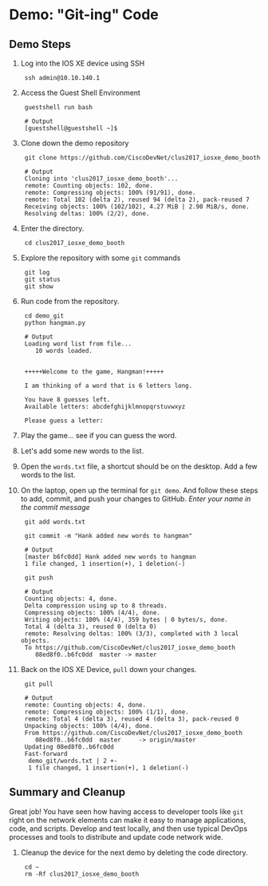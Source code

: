 # Demo: "Git-ing" Code 

## Demo Steps

1. Log into the IOS XE device using SSH

        ssh admin@10.10.140.1 
    
1. Access the Guest Shell Environment

        guestshell run bash
            
        # Output
        [guestshell@guestshell ~]$
    
1. Clone down the demo repository 

        git clone https://github.com/CiscoDevNet/clus2017_iosxe_demo_booth
        
        # Output
        Cloning into 'clus2017_iosxe_demo_booth'...
        remote: Counting objects: 102, done.
        remote: Compressing objects: 100% (91/91), done.
        remote: Total 102 (delta 2), reused 94 (delta 2), pack-reused 7
        Receiving objects: 100% (102/102), 4.27 MiB | 2.90 MiB/s, done.
        Resolving deltas: 100% (2/2), done.
    
1. Enter the directory.  

        cd clus2017_iosxe_demo_booth
    
1. Explore the repository with some `git` commands

        git log
        git status
        git show
    
1. Run code from the repository.  

        cd demo_git
        python hangman.py 
        
        # Output
        Loading word list from file...
           10 words loaded.
        
        
        +++++Welcome to the game, Hangman!+++++
        
        I am thinking of a word that is 6 letters long.
        
        You have 8 guesses left.
        Available letters: abcdefghijklmnopqrstuvwxyz
        
        Please guess a letter:    
    
1. Play the game... see if you can guess the word.  

1. Let's add some new words to the list.

1. Open the `words.txt` file, a shortcut should be on the desktop.  Add a few words to the list.  

1. On the laptop, open up the terminal for `git demo`.  And follow these steps to add, commit, and push your changes to GitHub.  *Enter your name in the commit message*

        git add words.txt 
        
        git commit -m "Hank added new words to hangman"
        
        # Output    
        [master b6fc0dd] Hank added new words to hangman
        1 file changed, 1 insertion(+), 1 deletion(-)
    
        git push
        
        # Output
        Counting objects: 4, done.
        Delta compression using up to 8 threads.
        Compressing objects: 100% (4/4), done.
        Writing objects: 100% (4/4), 359 bytes | 0 bytes/s, done.
        Total 4 (delta 3), reused 0 (delta 0)
        remote: Resolving deltas: 100% (3/3), completed with 3 local objects.
        To https://github.com/CiscoDevNet/clus2017_iosxe_demo_booth
           08ed8f0..b6fc0dd  master -> master    
    
1. Back on the IOS XE Device, `pull` down your changes.  

        git pull 
        
        # Output
        remote: Counting objects: 4, done.
        remote: Compressing objects: 100% (1/1), done.
        remote: Total 4 (delta 3), reused 4 (delta 3), pack-reused 0
        Unpacking objects: 100% (4/4), done.
        From https://github.com/CiscoDevNet/clus2017_iosxe_demo_booth
           08ed8f0..b6fc0dd  master     -> origin/master
        Updating 08ed8f0..b6fc0dd
        Fast-forward
         demo_git/words.txt | 2 +-
         1 file changed, 1 insertion(+), 1 deletion(-)    
    
## Summary and Cleanup

Great job!  You have seen how having access to developer tools like `git` right on the network elements can make it easy to manage applications, code, and scripts.  Develop and test locally, and then use typical DevOps processes and tools to distribute and update code network wide.  

1. Cleanup the device for the next demo by deleting the code directory.  

        cd ~
        rm -Rf clus2017_iosxe_demo_booth    
